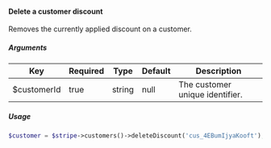 #### Delete a customer discount

Removes the currently applied discount on a customer.

##### Arguments

<table>
    <thead>
        <th>Key</th>
        <th>Required</th>
        <th>Type</th>
        <th>Default</th>
        <th>Description</th>
    </thead>
    <tbody>
        <tr>
            <td>$customerId</td>
            <td>true</td>
            <td>string</td>
            <td>null</td>
            <td>The customer unique identifier.</td>
        </tr>
    </tbody>
</table>

##### Usage

```php
$customer = $stripe->customers()->deleteDiscount('cus_4EBumIjyaKooft');
```
